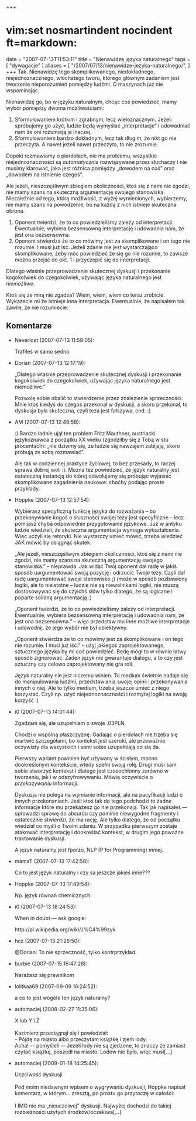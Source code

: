 +++
# vim:set nosmartindent nocindent ft=markdown:
date = "2007-07-13T11:53:11"
title = "Nienawidzę języka naturalnego"
tags = [ "dywagacje" ]
aliases = [ "/2007/07/13/nienawidze-jezyka-naturalnego/", ]
+++
Tak. Nienawidzę tego skomplikowanego, niedokładnego, niejednoznacznego,
włochatego tworu, którego głównym zadaniem jest tworzenie nieporozumień pomiędzy
ludźmi. O maszynach już nie wspominając.

<!--more-->

Nienawidzę go, bo w języku naturalnym, chcąc coś powiedzieć, mamy wybór
pomiędzy dwoma możliwościami:

  1. Sformułowaniem krótkim i zgrabnym, lecz wieloznacznym. Jeżeli spróbujemy go
     użyć, ludzie będą wymyślać „interpretacje” i udowadniać nam że oni
     rozumieją je inaczej.
  2. Sformułowaniem bardzo dokładnym, lecz tak długim, że nikt go nie przeczyta.
     A nawet jeżeli nawet przeczyta, to nie zrozumie.

Dopóki rozmawiamy o pierdołach, nie ma problemu, wszystkie niejednoznaczności są
_automatycznie_ rozwiązywane przez słuchaczy i nie musimy klarować, jaka jest
różnica pomiędzy „dowodem na coś” oraz „dowodem na istnienie czegoś”.

Ale jeżeli, nieszczęśliwym zbiegiem okoliczności, ktoś się z nami nie zgodzi,
nie mamy szans na skuteczną argumentację swojego stanowiska. Niezależnie od
tego, którą możliwość, z wyżej wymienionych, wybierzemy, nie mamy szans na
powodzenie, bo na każdą z nich istnieje skuteczna obrona.

  1. Oponent twierdzi, że to co powiedzieliśmy zależy od interpretacji.
     Ewentualnie, wybiera bezsensowną interpretację i udowadnia nam, że jest ona
     bezsensowna.
  2. Oponent stwierdza że to co mówimy jest za skomplikowane i on tego nie
     rozumie. I musi już iść. Jeżeli zdanie nie jest wystarczająco
     skomplikowane, żeby móc powiedzieć że się go nie rozumie, to zawsze można
     przejść do pkt. 1 i przyczepić się do interpretacji.

Dlatego właśnie przeprowadzenie skutecznej dyskusji i przekonanie kogokolwiek do
czegokolwiek, używając języka naturalnego jest _niemożliwe_.

Ktoś się ze mną nie zgadza? Wiem, wiem, wiem co teraz zrobicie. Wykażecie mi że
istnieje inna interpretacja. Ewentualnie, że napisałem tak zawile, że nie
rozumiecie.

## Komentarze

* Neverlost (2007-07-13 11:59:05): <p>Trafiłeś w samo sedno.</p>
* Dorian (2007-07-13 12:17:19): <p>&#8222;Dlatego właśnie przeprowadzenie
  skutecznej dyskusji i przekonanie kogokolwiek do czegokolwiek, używając języka
  naturalnego jest niemożliwe.&#8221; </p>  <p>Pozwolę sobie obalić to
  stwierdzenie przez znalezienie sprzeczności. Mnie ktoś kiedyś do czegoś
  przekonał w dyskusji, a skoro przekonał, to dyskusja była skuteczna, czyli
  teza jest fałszywa, cnd. :)</p>
* AM (2007-07-13 12:49:58): <p>:) Bardzo ładnie ujął ten problem Fritz Mauthner,
  austriacki językoznawca z początku XX wieku (zgodziłby się z Tobą w stu
  procentach): &#8222;nie dziwmy się, ze ludzie się nawzajem zabijają, skoro
  próbują ze sobą rozmawiać&#8221;.</p>  <p>Ale tak w codziennej praktyce
  życiowej, to bez przesady, to raczej sprawa dobrej woli :). Można też
  powiedzieć, że język naturalny jest ostateczną instancją do której odwołujemy
  się próbując wyjaśnić skomplikowane zagadnienia naukowe: choćby podając proste
  przykłady.</p>
* Hoppke (2007-07-13 12:57:54): <p>Wybierasz specyficzną funkcję języka do
  rozważania &#8211; bo przekonywanie kogoś o słuszności swojej tezy jest
  specyficzne &#8211; lecz pomijasz chyba odpowiednie przygotowanie językowe.
  Już w antyku ludzie wiedzieli, że skuteczna argumentacja wymaga wykształcenia.
  Więc uczyli się retoryki. Nie wystarczy umieć mówić, trzeba wiedzieć <span
  class="caps">JAK</span> mówić by osiągnąć skutek.</p>  <p>&#8222;Ale jeżeli,
  nieszczęśliwym zbiegiem okoliczności, ktoś się z nami nie zgodzi, nie mamy
  szans na skuteczną argumentację swojego stanowiska.&#8221; &#8211; nieprawda.
  Jak widać Twój oponent dał radę w jakiś sposób uargumentować swoją pozycję i
  odrzucić Twoje tezy. Czyli dał radę uargumentować swoje stanowisko ;) (może w
  sposób pozbawiony logiki, ale to nieistotne &#8211; ludzie nie są niewolnikami
  logiki, nie muszą dostosowywać się do czyichś słów tylko dlatego, że są
  logiczne i poparte solidną argumentacją :)</p>  <p>&#8222;Oponent twierdzi, że
  to co powiedzieliśmy zależy od interpretacji. Ewentualnie, wybiera bezsensowną
  interpretację i udowadnia nam, że jest ona bezsensowna.&#8221; &#8211; więc
  przedstaw mu inne możliwe interpretacje i udowodnij, że jego wybór nie był
  obiektywny.</p>  <p>&#8222;Oponent stwierdza że to co mówimy jest za
  skomplikowane i on tego nie rozumie. I musi już iść.&#8221; &#8211; użyj
  jakiegoś zaprojektowanego, sztucznego języka by mi coś powiedzieć. Będę mógł
  to w równie łatwy sposób zignorować. Żaden język nie gwarantuje dialogu, a to
  czy jest sztuczny czy celowo zaprojektowany nie gra roli.</p>  <p>Język
  naturalny nie jest niczemu winien. To medium świetnie nadaje się do
  manipulowania ludźmi, przedstawiania swojej opinii i przekonywania innych o
  niej. Ale to tylko medium, trzeba jeszcze umieć z niego korzystać. Czyli np.
  użyć niejednoznaczności i rozmytej logiki na swoją korzyść :)</p>
* i0 (2007-07-13 14:01:44): <p>Zgadzam się, ale uzupełniam o swoje .03PLN.</p>
  <p>Chodzi o wspólną płaszczyznę. Gadając o pierdołach nie trzeba się martwić
  szczegółami, bo kontekst jest szeroki, ale przeważnie oczywisty dla wszystkich
  i sami sobie uzupełniają co się da.</p>  <p>Pierwszy wariant powinien być
  używany w ścisłym, mocno dookreślonym kontekście, wtedy spełni swoją rolę.
  Drugi musi sam sobie stworzyć kontekst i dlatego jest czasochłonny zarówno w
  tworzeniu, jak i w odszyfrowywaniu. Mówię oczywiście o <em>przekazywaniu</em>
  informacji. </p>  <p>Dyskusja nie polega na wymianie informacji, ale na
  pacyfikacji ludzi o innych przekonaniach. Jeśli ktoś tak do tego podchodzi to
  żadne informacje które mu przekażesz go nie przekonają. Tak jak napisałeś
  &#8212; sprowadzi sprawę do absurdu czy pominie niewygodne fragmenty i
  ostatecznie stwierdzi, że ma rację. Ale tylko dlatego, że od początku wiedział
  co myśli o Twoim zdaniu. W przypadku pierwszym zostaje atakować interpretację
  i dookreślać kontekst, w drugim jego poważne traktowanie dyskusji.</p>  <p>A
  język naturalny jest fporzo, <span class="caps">NLP</span> (P for Programming)
  mniej.</p>
* mamaT (2007-07-13 17:42:58): <p>Co to jest język naturalny i czy sa jeszcze
  jakieś inne???</p>
* Hoppke (2007-07-13 17:49:54): <p>Np. język równań chemicznych.</p>
* i0 (2007-07-13 18:24:53): <p>When in doubt &#8212; ask google:</p>
  <p>http://pl.wikipedia.org/wiki/J%C4%99zyk</p>
* hcz (2007-07-13 21:26:50): <p>@Dorian: To nie sprzeczność, tylko
  kontrprzykład.</p>
* burbie (2007-07-15 16:47:28): <p>Narażasz się prawnikom</p>
* lolitkaa69 (2007-09-09 16:24:52): <p>a co to jest wogóle ten język
  naturalny?</p>
* automaciej (2008-02-27 11:35:06): <p>X lub Y i Z<br /><br />Kazimierz
  przeciągnął się i powiedział:<br />- Pójdę na miasto albo przeczytam książkę i
  zjem lody.<br />Acha! -- pomyśleli -- Jeżeli lody nie są zjedzone, to znaczy
  że zamiast czytać książkę, poszedł na miasto. Lodów nie było, więc
  musi[...]</p>
* automaciej (2009-01-18 14:25:45): <p>Uczciwość dyskusji<br /><br />Pod moim
  niedawnym wpisem o wygrywaniu dyskusji, Hoppke napisał komentarz, w którym...
  zresztą, po prostu go przytoczę w całości:<br /><br />I IMO nie ma
  „nieuczciwej” dyskusji. Najwyżej dochodzi do takiej rozbieżności użytych
  środków/oczekiwa[...]</p>

